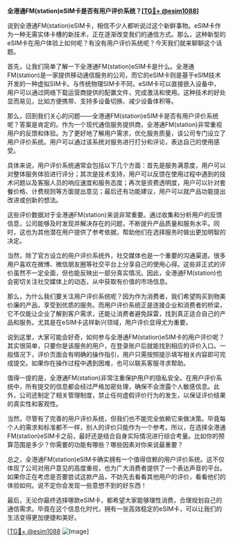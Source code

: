 **全港通FM(station)eSIM卡是否有用户评价系统？[[TG💪+ @esim1088](https://t.me/s/esim1088)]**

说到全港通FM(station)eSIM卡，相信不少人都听说过这个新鲜事物。eSIM卡作为一种无需实体卡槽的新技术，正在逐渐改变我们的通信方式。那么，这种新型的eSIM卡在用户体验上如何呢？有没有用户评价系统呢？今天我们就来聊聊这个话题。

首先，让我们简单了解一下全港通FM(station)eSIM卡是什么。全港通FM(station)是一家提供移动通信服务的公司，而它的eSIM卡则是基于eSIM技术开发的一种虚拟SIM卡。与传统物理SIM卡不同，eSIM卡可以直接嵌入设备中，用户可以通过网络下载运营商提供的配置文件，完成激活和使用。这种技术的好处显而易见，比如方便携带、支持多设备切换、减少设备体积等。

那么，回到我们关心的问题——全港通FM(station)eSIM卡是否有用户评价系统呢？答案是肯定的。作为一个现代通信服务提供商，全港通FM(station)非常重视用户的反馈和体验。为了更好地了解用户需求，优化服务质量，该公司专门设立了用户评价系统。用户可以通过该系统对服务进行打分和评论，表达自己的使用感受。

具体来说，用户评价系统通常会包括以下几个方面：首先是服务满意度，用户可以对整体服务体验进行评分；其次是技术支持，用户可以反馈在使用过程中遇到的技术问题以及客服人员的响应速度和服务态度；再次是资费透明度，用户可以针对套餐价格、计费规则等方面提出意见；最后还有功能建议，用户可以就产品功能提出改进或创新的想法。

这些评价数据对于全港通FM(station)来说非常重要。通过收集和分析用户的反馈信息，公司能够及时发现并解决存在的问题，不断提升产品质量和服务水平。同时，这也为其他潜在用户提供了参考依据，帮助他们在选择服务时做出更加明智的决定。

当然，除了官方设立的用户评价系统外，社交媒体也是一个重要的沟通渠道。很多用户喜欢在微博、微信朋友圈等社交平台上分享自己的使用心得。这些非正式的评价虽然不一定全面，但也能反映出一部分真实情况。因此，全港通FM(station)也会密切关注社交媒体上的动态，从中获取有价值的市场信息。

那么，为什么我们要关注用户评价系统呢？因为作为消费者，我们希望购买到物美价廉的产品，享受到优质的服务。而用户评价系统正是连接企业和消费者的桥梁，它不仅能让企业了解到客户需求，还能让消费者避免踩雷，找到真正适合自己的产品和服务。尤其是在eSIM卡这样新兴领域，用户评价显得尤为重要。

说到这里，大家可能会好奇，如何参与全港通FM(station)eSIM卡的用户评价呢？其实很简单，只要你是该服务的用户，在登录账户后就能找到相应的评价入口。一般情况下，评价页面会有明确的操作指引，用户只需按照提示填写相关内容即可完成提交。如果你在操作过程中遇到困难，也可以联系客服寻求帮助。

值得一提的是，全港通FM(station)非常注重保护用户的隐私安全。在用户评价系统中，所有提交的信息都会经过严格加密处理，确保不会泄露个人敏感信息。此外，公司还制定了相关管理制度，禁止任何虚假评价行为的发生，以保证评价结果的真实性和客观性。

当然，尽管有了完善的用户评价系统，但我们也不能完全依赖它来做决策。毕竟每个人的需求和标准都不一样，别人的评价只能作为一个参考。所以，在选择全港通FM(station)eSIM卡之前，最好还是结合自身实际情况进行综合考量。比如你的预算范围是多少？你需要的功能有哪些？哪些因素对你来说最重要？

总之，全港通FM(station)eSIM卡确实拥有一个值得信赖的用户评价系统。这不仅体现了公司对用户意见的高度重视，也为广大消费者提供了一个表达声音的平台。如果你正在考虑是否要尝试这款产品，不妨先去看看其他用户的评价，看看他们的体验如何。说不定你会发现一些意想不到的好东西！

最后，无论你最终选择哪款eSIM卡，都希望大家能够理性消费，合理规划自己的通信需求。毕竟在这个信息化时代，拥有一张高效稳定的eSIM卡，可以让我们的生活变得更加便捷和美好。

[[TG💪+ @esim1088](https://t.me/s/esim1088) ![Image](https://i.postimg.cc/4NQfJmqS/Snipaste-2025-05-13-00-14-12.png)]
